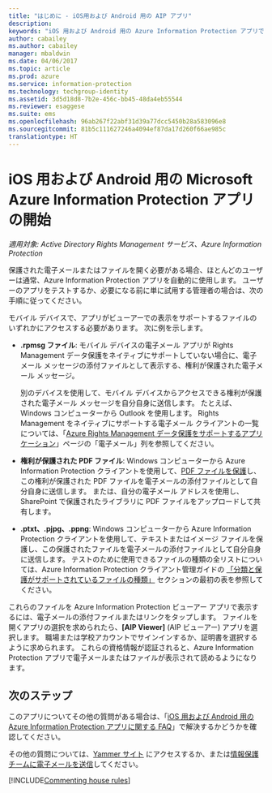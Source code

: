 ```yaml
---
title: "はじめに - iOS用および Android 用の AIP アプリ"
description: 
keywords: "iOS 用および Android 用の Azure Information Protection アプリで電子メールやファイルを表示する方法"
author: cabailey
ms.author: cabailey
manager: mbaldwin
ms.date: 04/06/2017
ms.topic: article
ms.prod: azure
ms.service: information-protection
ms.technology: techgroup-identity
ms.assetid: 3d5d18d8-7b2e-456c-bb45-48da4eb55544
ms.reviewer: esaggese
ms.suite: ems
ms.openlocfilehash: 96ab267f22abf31d39a77dcc5450b28a583096e8
ms.sourcegitcommit: 81b5c111627246a4094ef87da17d260f66ae985c
translationtype: HT
---
```

# <a name="get-started-with-the-microsoft-azure-information-protection-app-for-ios-and-android"></a>iOS 用および Android 用の Microsoft Azure Information Protection アプリの開始

*適用対象: Active Directory Rights Management サービス、Azure Information Protection*

保護された電子メールまたはファイルを開く必要がある場合、ほとんどのユーザーは通常、Azure Information Protection アプリを自動的に使用します。 ユーザーのアプリをテストするか、必要になる前に単に試用する管理者の場合は、次の手順に従ってください。

モバイル デバイスで、アプリがビューアーでの表示をサポートするファイルのいずれかにアクセスする必要があります。 次に例を示します。

- **.rpmsg ファイル**: モバイル デバイスの電子メール アプリが Rights Management データ保護をネイティブにサポートしていない場合に、電子メール メッセージの添付ファイルとして表示する、権利が保護された電子メール メッセージ。 
    
    別のデバイスを使用して、モバイル デバイスからアクセスできる権利が保護された電子メール メッセージを自分自身に送信します。 たとえば、Windows コンピューターから Outlook を使用します。 Rights Management をネイティブにサポートする電子メール クライアントの一覧については、「[Azure Rights Management データ保護をサポートするアプリケーション](../get-started/requirements-applications.md)」ページの「電子メール」列を参照してください。

- **権利が保護された PDF ファイル**: Windows コンピューターから Azure Information Protection クライアントを使用して、[PDF ファイルを保護](client-classify-protect.md)し、この権利が保護された PDF ファイルを電子メールの添付ファイルとして自分自身に送信します。 または、自分の電子メール アドレスを使用し、SharePoint で保護されたライブラリに PDF ファイルをアップロードして共有します。

- **.ptxt、.pjpg、.ppng**: Windows コンピューターから Azure Information Protection クライアントを使用して、テキストまたはイメージ ファイルを保護し、この保護されたファイルを電子メールの添付ファイルとして自分自身に送信します。 テストのために使用できるファイルの種類の全リストについては、Azure Information Protection クライアント管理ガイドの [「分類と保護がサポートされているファイルの種類」](client-admin-guide-file-types.md#supported-file-types-for-classification-and-protection) セクションの最初の表を参照してください。 

これらのファイルを Azure Information Protection ビューアー アプリで表示するには、電子メールの添付ファイルまたはリンクをタップします。 ファイルを開くアプリの選択を求められたら、**[AIP Viewer]** (AIP ビューアー) アプリを選択します。 職場または学校アカウントでサインインするか、証明書を選択するように求められます。 これらの資格情報が認証されると、Azure Information Protection アプリで電子メールまたはファイルが表示されて読めるようになります。

## <a name="next-steps"></a>次のステップ

このアプリについてその他の質問がある場合は、「[iOS 用および Android 用の Azure Information Protection アプリに関する FAQ](mobile-app-faq.md)」で解決するかどうかを確認してください。 

その他の質問については、[Yammer サイト](https://www.yammer.com/AskIPTeam) にアクセスするか、または[情報保護チームに電子メールを送信](mailto:askIPteam@microsoft.com?subject=Question%20about%20Azure%20Information%20Protection%20app)してください。

[!INCLUDE[Commenting house rules](../includes/houserules.md)]